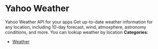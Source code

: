 # Yahoo Weather


Yahoo Weather API for your apps Get up-to-date weather information for any location, including 10-day forecast, wind, atmosphere, astronomy conditions, and more.  You can lookup weather by location
**Categories**:

- [Weather](https://github/awesome-apis/awesome-apis#weather)



